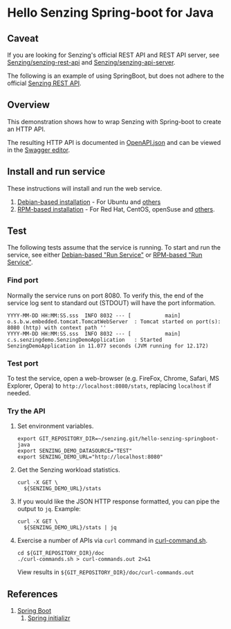 # Hello Senzing Spring-boot for Java

## Caveat

If you are looking for Senzing's official REST API and REST API server, see
[Senzing/senzing-rest-api](https://github.com/Senzing/senzing-rest-api) and
[Senzing/senzing-api-server](https://github.com/Senzing/senzing-api-server).

The following is an example of using SpringBoot, but does not adhere to the
official [Senzing REST API](https://github.com/Senzing/senzing-rest-api).

## Overview

This demonstration shows how to wrap Senzing with Spring-boot to create an HTTP API.

The resulting HTTP API is documented in
[OpenAPI.json](doc/OpenAPI.json)
and can be viewed in the
[Swagger editor](http://editor.swagger.io/?url=https://raw.githubusercontent.com/senzing/hello-senzing-springboot-java/master/doc/OpenAPI.json).

## Install and run service

These instructions will install and run the web service.

1. [Debian-based installation](doc/debian-based-installation.md) - For Ubuntu and [others](https://en.wikipedia.org/wiki/List_of_Linux_distributions#Debian-based)
1. [RPM-based installation](doc/rpm-based-installation.md) - For Red Hat, CentOS, openSuse and [others](https://en.wikipedia.org/wiki/List_of_Linux_distributions#RPM-based).

## Test

The following tests assume that the service is running.
To start and run the service, see either
[Debian-based "Run Service"](doc/debian-based-installation.md#run-service) or
[RPM-based "Run Service"](doc/rpm-based-installation.md#run-service).

### Find port

Normally the service runs on port 8080.
To verify this, the end of the service log sent to standard out (STDOUT) will have the port information.

```console
YYYY-MM-DD HH:MM:SS.sss  INFO 8032 --- [           main] o.s.b.w.embedded.tomcat.TomcatWebServer  : Tomcat started on port(s): 8080 (http) with context path ''
YYYY-MM-DD HH:MM:SS.sss  INFO 8032 --- [           main] c.s.senzingdemo.SenzingDemoApplication   : Started SenzingDemoApplication in 11.077 seconds (JVM running for 12.172)
```

### Test port

To test the service, open a web-browser (e.g. FireFox, Chrome, Safari, MS Explorer, Opera) to
`http://localhost:8080/stats`, replacing `localhost` if needed.

### Try the API

1. Set environment variables.

    ```console
    export GIT_REPOSITORY_DIR=~/senzing.git/hello-senzing-springboot-java
    export SENZING_DEMO_DATASOURCE="TEST"
    export SENZING_DEMO_URL="http://localhost:8080"
    ```

1. Get the Senzing workload statistics.

    ```console
    curl -X GET \
      ${SENZING_DEMO_URL}/stats
    ```

1. If you would like the JSON HTTP response formatted, you can pipe the output to `jq`.  Example:

    ```console
    curl -X GET \
      ${SENZING_DEMO_URL}/stats | jq
    ```

1. Exercise a number of APIs via `curl` command in [curl-command.sh](doc/curl-commands.sh).

    ```console
    cd ${GIT_REPOSITORY_DIR}/doc
    ./curl-commands.sh > curl-commands.out 2>&1
    ```

    View results in `${GIT_REPOSITORY_DIR}/doc/curl-commands.out`

## References

1. [Spring Boot](http://spring.io/projects/spring-boot)
    1. [Spring initializr](https://start.spring.io/)
